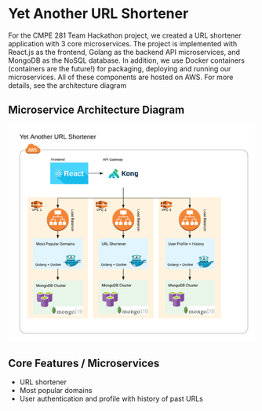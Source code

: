 # Yet Another URL Shortener
For the CMPE 281 Team Hackathon project, we created a URL shortener application with 3 core microservices. The project is implemented with React.js as the frontend, Golang as the backend API microservices, and MongoDB as the NoSQL database. In addition, we use Docker containers (containers are the future!) for packaging, deploying and running our microservices. All of these components are hosted on AWS. For more details, see the architecture diagram

## Microservice Architecture Diagram
![](docs/architecture.png)

## Core Features / Microservices
- URL shortener
- Most popular domains
- User authentication and profile with history of past URLs
